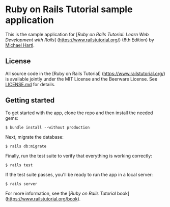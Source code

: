 # Ruby on Rails Tutorial sample application
This is the sample application for [*Ruby on Rails Tutorial: Learn Web Development with Rails*]
(https://www.railstutorial.org/) (6th Edition)
by [Michael Hartl](https://www.michaelhartl.com/).
## License
All source code in the [Ruby on Rails Tutorial]
(https://www.railstutorial.org/)
is available jointly under the MIT License and the Beerware
License. See [LICENSE.md](LICENSE.md) for details.
## Getting started
To get started with the app, clone the repo and then install
the needed gems:
```
$ bundle install --without production
```
Next, migrate the database:
```
$ rails db:migrate
```
Finally, run the test suite to verify that everything is
working correctly:
```
$ rails test
```
If the test suite passes, you'll be ready to run the app in a
local server:
```
$ rails server
```
For more information, see the
[*Ruby on Rails Tutorial* book]
(https://www.railstutorial.org/book).